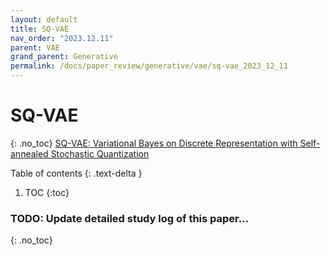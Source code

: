 ```yaml
---
layout: default
title: SQ-VAE
nav_order: "2023.12.11"
parent: VAE
grand_parent: Generative
permalink: /docs/paper_review/generative/vae/sq-vae_2023_12_11
---
```


# **SQ-VAE**
{: .no_toc}
[SQ-VAE: Variational Bayes on Discrete Representation with Self-annealed Stochastic Quantization](https://arxiv.org/abs/2205.07547)

Table of contents
{: .text-delta }
1. TOC
{:toc}

### **TODO**: Update detailed study log of this paper...
{: .no_toc}